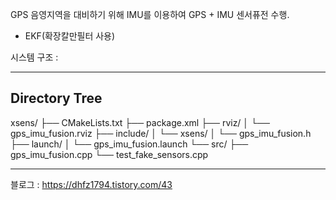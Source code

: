 GPS 음영지역을 대비하기 위해 IMU를 이용하여 GPS + IMU 센서퓨전 수행.
- EKF(확장칼만필터 사용)

시스템 구조 :

---

## Directory Tree
xsens/
├── CMakeLists.txt
├── package.xml
├── rviz/
│   └── gps_imu_fusion.rviz
├── include/
│   └── xsens/
│       └── gps_imu_fusion.h
├── launch/
│   └── gps_imu_fusion.launch
└── src/
    ├── gps_imu_fusion.cpp
    └── test_fake_sensors.cpp

---

블로그 : https://dhfz1794.tistory.com/43
